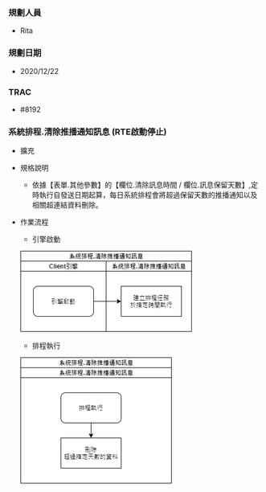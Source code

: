 ### <div id="user">規劃人員</div>
* Rita

### <div id="updatedate">規劃日期</div>
* 2020/12/22

### <div id="trac">TRAC</div>
* #8192

### <div id="sitemanage_2">系統排程.清除推播通知訊息 <path>(RTE啟動停止)</path></div>
* 擴充
* 規格說明
    * 依據【表單.其他參數】的【欄位.清除訊息時間 / 欄位.訊息保留天數】,定時執行自發送日期起算，每日系統排程會將超過保留天數的推播通知以及相關超連結資料刪除。

* 作業流程
    * 引擎啟動

    ![scheduler_clearPushMessage_start]
    * 排程執行

    ![scheduler_clearPushMessage_run]


<!--超連結引用ps.畫面上看不到-->
[scheduler_clearPushMessage_start]:img/scheduler_clearPushMessage_start.png
[scheduler_clearPushMessage_run]:img/scheduler_clearPushMessage_run.png